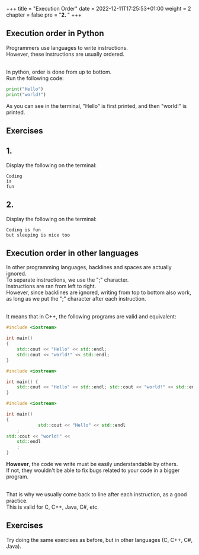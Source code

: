 +++
title = "Execution Order"
date = 2022-12-11T17:25:53+01:00
weight = 2
chapter = false
pre = "<b>2. </b>"
+++

## Execution order in Python

Programmers use languages to write instructions.\
However, these instructions are usually ordered.

\
In python, order is done from up to bottom.\
Run the following code:

```python
print("Hello")
print("world!")
```

As you can see in the terminal, "Hello" is first printed, and then "world!" is printed.

## Exercises

## 1. 

Display the following on the terminal: 
```
Coding
is 
fun
```

## 2. 

Display the following on the terminal: 
```
Coding is fun
but sleeping is nice too
```

## Execution order in other languages

In other programming languages, backlines and spaces are actually ignored.\
To separate instructions, we use the ";" character.\
Instructions are ran from left to right.\
However, since backlines are ignored, writing from top to bottom also work, as long as we put the ";" character after each instruction.

\
It means that in C++, the following programs are valid and equivalent:
```cpp
#include <iostream>

int main()
{
    std::cout << "Hello" << std::endl;
    std::cout << "world!" << std::endl;
}
```

```cpp
#include <iostream>

int main() {
    std::cout << "Hello" << std::endl; std::cout << "world!" << std::endl;
}
```

```cpp
#include <iostream>

int main()
{
            std::cout << "Hello" << std::endl
    ;
std::cout << "world!" << 
    std::endl
    ;
}
```

**However**, the code we write must be easily understandable by others.\
If not, they wouldn't be able to fix bugs related to your code in a bigger program.

\
That is why we usually come back to line after each instruction, as a good practice.\
This is valid for C, C++, Java, C#, etc.

## Exercises

Try doing the same exercises as before, but in other languages (C, C++, C#, Java).
